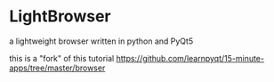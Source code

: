 # LightBrowser
a lightweight browser written in python and PyQt5

this is a "fork" of this tutorial  https://github.com/learnpyqt/15-minute-apps/tree/master/browser
